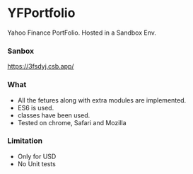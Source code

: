 # YFPortfolio
Yahoo Finance PortFolio. Hosted in a Sandbox Env.

### Sanbox
https://3fsdyj.csb.app/

### What
- All the fetures along with extra modules are implemented.
- ES6 is used.
- classes have been used.
- Tested on chrome, Safari and Mozilla

### Limitation
- Only for USD
- No Unit tests 
